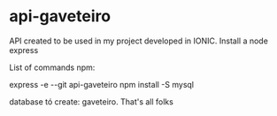 # api-gaveteiro
API created to be used in my project developed in IONIC.
Install a node express

List of commands npm:

  express -e --git api-gaveteiro
  npm install -S mysql

  database tó create: gaveteiro.
That's all folks
